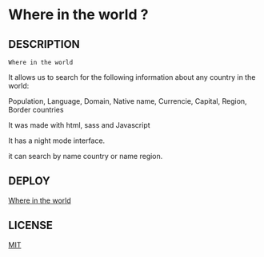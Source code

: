 # Where in the world ?

## DESCRIPTION
`Where in the world` 

It allows us to search for the following information about any country in the world:

Population, Language, Domain, Native name, Currencie, Capital, Region, Border countries

It was made with html, sass and Javascript

It has a night mode interface.

it can search by name country or name region.

## DEPLOY

  [ Where in the world](https://jlvpwhereintheworld.vercel.app/) 
## LICENSE

  [MIT](https://github.com/joseluis-max/Where-in-he-world/blob/master/LICENSE)
